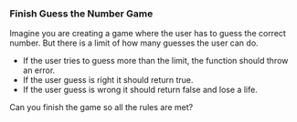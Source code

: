 ﻿### Finish Guess the Number Game

Imagine you are creating a game where the user has to guess the correct number. But there is a limit of how many guesses the user can do.

* If the user tries to guess more than the limit, the function should throw an error.
* If the user guess is right it should return true.
* If the user guess is wrong it should return false and lose a life.

Can you finish the game so all the rules are met?